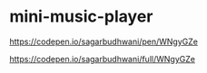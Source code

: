 # mini-music-player

https://codepen.io/sagarbudhwani/pen/WNgyGZe

https://codepen.io/sagarbudhwani/full/WNgyGZe
